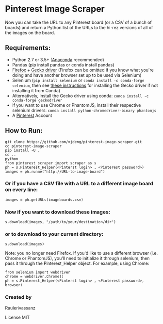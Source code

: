 # Pinterest Image Scraper

Now you can take the URL to any Pinterest board (or a CSV of a bunch of boards) and return a Python list of the URLs to the hi-rez versions of all of the images on the board.

## Requirements:

- Python 2.7 or 3.5+ ([Anaconda](https://anaconda.org) recommended)
- Pandas (pip install pandas or conda install pandas)
- [Firefox](https://www.mozilla.org/en-US/firefox/new/) + [Gecko driver](https://github.com/mozilla/geckodriver/releases) (Firefox can be omitted if you know what you're doing and have another browser set up to be used via Selenium)
- Selenium (```pip install selenium``` or ```conda install -c conda-forge selenium```, then see [these instructions](https://pypi.python.org/pypi/selenium/3.9.0) for installing the Gecko driver if not installing it from Conda)
- Alternatively, install the Gecko driver using conda: ```conda install -c conda-forge geckodriver```
- If you want to use Chrome or PhantomJS, install their respective selenium drivers: ```conda install python-chromedriver-binary phantomjs```
- A [Pinterest](http://www.pinterest.com) Account

## How to Run:

```
git clone https://github.com/xjdeng/pinterest-image-scraper.git
cd pinterest-image-scraper
pip install -U .
cd ..
python
from pinterest_scraper import scraper as s
ph = s.Pinterest_Helper(<Pinterst login> , <Pinterest password>)
images = ph.runme("http://URL-to-image-board")
```

### Or if you have a CSV file with a URL to a different image board on every line:

```
images = ph.getURLs(imageboards.csv)
```

### Now if you want to download these images:

```
s.download(images, "/path/to/your/destination/dir")
```

### or to download to your current directory:

```
s.download(images)
```

Note: you no longer need Firefox.  If you'd like to use a different browser (i.e. Chrome or PhantomJS), you'll need to initialize it through selenium, then pass it through the Pinterest_Helper object.  For example, using Chrome:

```
from selenium import webdriver
chrome = webdriver.Chrome()
ph = s.Pinterest_Helper(<Pinterst login> , <Pinterest password>, browser)
```

### Created by

Raulerivassanz

License MIT
